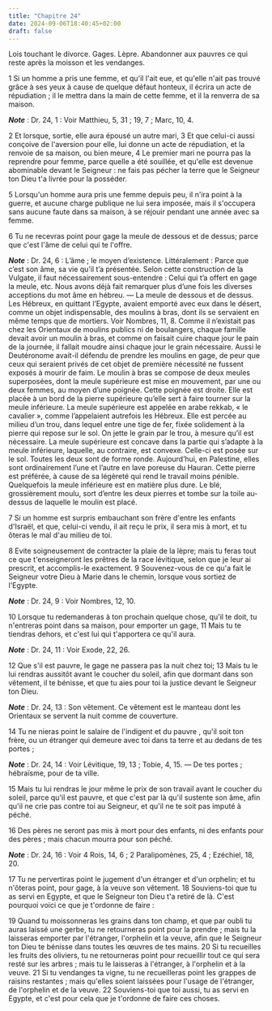 ```yaml
---
title: "Chapitre 24"
date: 2024-09-06T18:40:45+02:00
draft: false
---
```



Lois touchant le divorce.
Gages.
Lèpre.
Abandonner aux pauvres ce qui reste après la moisson et les vendanges.


1 Si un homme a pris une femme, et qu'il l'ait eue, et qu'elle n'ait pas trouvé grâce à ses yeux à cause de quelque défaut honteux, il écrira un acte de répudiation ; il le mettra dans la main de cette femme, et il la renverra de sa maison.

***Note*** :  Dr. 24, 1 : Voir Matthieu, 5, 31 ; 19, 7 ; Marc, 10, 4.

2 Et lorsque, sortie, elle aura épousé un autre mari, 3 Et que celui-ci aussi conçoive de l'aversion pour elle, lui donne un acte de répudiation, et la renvoie de sa maison, ou bien meure, 4 Le premier mari ne pourra pas la reprendre pour femme, parce quelle a été souillée, et qu'elle est devenue abominable devant le Seigneur : ne fais pas pécher la terre que le Seigneur ton Dieu t'a livrée pour la posséder.


5 Lorsqu'un homme aura pris une femme depuis peu, il n'ira point à la guerre, et aucune charge publique ne lui sera imposée, mais il s'occupera sans aucune faute dans sa maison, à se réjouir pendant une année avec sa femme.


6 Tu ne recevras point pour gage la meule de dessous et de dessus; parce que c'est l'âme de celui qui te l'offre.

***Note*** :  Dr. 24, 6 : L’âme ; le moyen d’existence. Littéralement : Parce que c’est son âme, sa vie qu’il t’a présentée. Selon cette construction de la Vulgate, il faut nécessairement sous-entendre : Celui qui t’a offert en gage la meule, etc. Nous avons déjà fait remarquer plus d’une fois les diverses acceptions du mot âme en hébreu. ― La meule de dessous et de dessus. Les Hébreux, en quittant l’Egypte, avaient emporté avec eux dans le désert, comme un objet indispensable, des moulins à bras, dont ils se servaient en même temps que de mortiers. Voir Nombres, 11, 8. Comme il n’existait pas chez les Orientaux de moulins publics ni de boulangers, chaque famille devait avoir un moulin à bras, et comme on faisait cuire chaque jour le pain de la journée, il fallait moudre ainsi chaque jour le grain nécessaire. Aussi le Deutéronome avait-il défendu de prendre les moulins en gage, de peur que ceux qui seraient privés de cet objet de première nécessité ne fussent exposés à mourir de faim. Le moulin à bras se compose de
deux meules superposées, dont la meule supérieure est mise en mouvement, par une ou deux femmes, au moyen d’une poignée. Cette poignée est droite. Elle est placée à un bord de la pierre supérieure qu’elle sert à faire tourner sur la meule inférieure. La meule supérieure est appelée en arabe rekkab, « le cavalier », comme l’appelaient autrefois les Hébreux. Elle est percée au milieu d’un trou, dans lequel entre une tige de fer, fixée solidement à la pierre qui repose sur le sol. On jette le grain par le trou, à mesure qu’il est nécessaire. La meule supérieure est concave dans la partie qui s’adapte à la meule inférieure, laquelle, au contraire, est convexe. Celle-ci est posée sur le sol. Toutes les deux sont de forme ronde. Aujourd’hui, en Palestine, elles sont ordinairement l’une et l’autre en lave poreuse du Hauran. Cette pierre est préférée, à cause de sa légèreté qui rend le travail moins pénible. Quelquefois la meule inférieure est en matière plus dure. Le blé, grossièrement moulu, sort d’entre les deux
pierres et tombe sur la toile au-dessus de laquelle le moulin est placé.


7 Si un homme est surpris embauchant son frère d'entre les enfants d'Israël, et que, celui-ci vendu, il ait reçu le prix, il sera mis à mort, et tu ôteras le mal d'au milieu de toi.


8 Evite soigneusement de contracter la plaie de la lèpre; mais tu feras tout ce que t'enseigneront les prêtres de la race lévitique, selon que je leur ai prescrit, et accomplis-le exactement. 9 Souvenez-vous de ce qu'a fait le Seigneur votre Dieu à Marie dans le chemin, lorsque vous sortiez de l'Egypte.

***Note*** :  Dr. 24, 9 : Voir Nombres, 12, 10.


10 Lorsque tu redemanderas à ton prochain quelque chose, qu'il te doit, tu n'entreras point dans sa maison, pour emporter un gage, 11 Mais tu te tiendras dehors, et c'est lui qui t'apportera ce qu'il aura.

***Note*** :  Dr. 24, 11 : Voir Exode, 22, 26.

12 Que s'il est pauvre, le gage ne passera pas la nuit chez toi; 13 Mais tu le lui rendras aussitôt avant le coucher du soleil, afin que dormant dans son vêtement, il te bénisse, et que tu aies pour toi la justice devant le Seigneur ton Dieu.

***Note*** :  Dr. 24, 13 : Son vêtement. Ce vêtement est le manteau dont les Orientaux se servent la nuit comme de couverture.


14 Tu ne nieras point le salaire de l'indigent et du pauvre , qu'il soit ton frère, ou un étranger qui demeure avec toi dans ta terre et au dedans de tes portes ;

***Note*** :  Dr. 24, 14 : Voir Lévitique, 19, 13 ; Tobie, 4, 15. ― De tes portes ; hébraïsme, pour de ta ville.

15 Mais tu lui rendras le jour même le prix de son travail avant le coucher du soleil, parce qu'il est pauvre, et que c'est par là qu'il sustente son âme, afin qu'il ne crie pas contre toi au Seigneur, et qu'il ne te soit pas imputé à péché.


16 Des pères ne seront pas mis à mort pour des enfants, ni des enfants pour des pères ; mais chacun mourra pour son péché.

***Note*** :  Dr. 24, 16 : Voir 4 Rois, 14, 6 ; 2 Paralipomènes, 25, 4 ; Ezéchiel, 18, 20.


17 Tu ne pervertiras point le jugement d'un étranger et d'un orphelin; et tu n'ôteras point, pour gage, à la veuve son vêtement. 18 Souviens-toi que tu as servi en Egypte, et que le Seigneur ton Dieu t'a retiré de là. C'est pourquoi voici ce que je t'ordonne de faire :


19 Quand tu moissonneras les grains dans ton champ, et que par oubli tu auras laissé une gerbe, tu ne retourneras point pour la prendre ; mais tu la laisseras emporter par l'étranger, l'orphelin et la veuve, afin que le Seigneur ton Dieu te bénisse dans toutes les œuvres de tes mains. 20 Si tu recueilles les fruits des oliviers, tu ne retourneras point pour recueillir tout ce qui sera resté sur les arbres ; mais tu le laisseras à l'étranger, à l'orphelin et à la veuve. 21 Si tu vendanges ta vigne, tu ne recueilleras point les grappes de raisins restantes ; mais qu'elles soient laissées pour l'usage de l'étranger, de l'orphelin et de la veuve. 22 Souviens-toi que toi aussi, tu as servi en Egypte, et c'est pour cela que je t'ordonne de faire ces choses.

